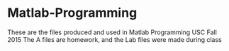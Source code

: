 # Matlab-Programming

These are the files produced and used in Matlab Programming USC Fall 2015 
  The A files are homework, and the Lab files were made during class
